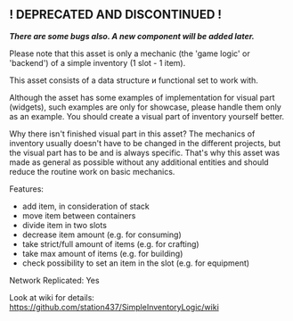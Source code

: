 ## ! DEPRECATED AND DISCONTINUED !

***There are some bugs also. A new component will be added later.***

Please note that this asset is only a mechanic (the 'game logic' or 'backend') of a simple inventory (1 slot - 1 item).

This asset consists of a data structure и functional set to work with.

Although the asset has some examples of implementation for visual part (widgets), such examples are only for showcase, please handle them only as an example. You should create a visual part of inventory yourself better.

Why there isn't finished visual part in this asset? The mechanics of inventory usually doesn't have to be changed in the different projects, but the visual part has to be and is always specific. That's why this asset was made as general as possible without any additional entities and should reduce the routine work on basic mechanics.

Features:
- add item, in consideration of stack
- move item between containers
- divide item in two slots
- decrease item amount (e.g. for consuming)
- take strict/full amount of items (e.g. for crafting)
- take max amount of items (e.g. for building)
- check possibility to set an item in the slot (e.g. for equipment)

Network Replicated: Yes

Look at wiki for details: https://github.com/station437/SimpleInventoryLogic/wiki
 
